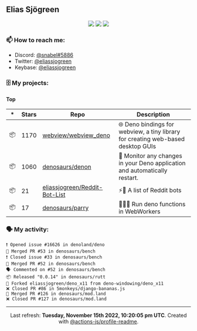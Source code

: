 ## Elias Sjögreen

<p align="center">
  <img src="https://img.shields.io/badge/🎂-dec. 2003-success" />
  <img src="https://img.shields.io/badge/🌎-Stockholm-informational" />
  <img src="https://img.shields.io/badge/👦-He/Him-informational" />
</p>

### 📫 How to reach me:

- Discord: [@snabel#5886](https://discord.com/users/267978757799673866)
- Twitter: [@eliassjogreen](https://twitter.com/eliassjogreen)
- Keybase: [@eliassjogreen](https://keybase.io/eliassjogreen)

### 🗄 My projects:

#### Top
|*|Stars|Repo|Description|
|---|---|---|---|
| 📦 | 1170 | [webview/webview_deno](https://github.com/webview/webview_deno) | 🌐 Deno bindings for webview, a tiny library for creating web-based desktop GUIs |
| 📦 | 1060 | [denosaurs/denon](https://github.com/denosaurs/denon) | 👀 Monitor any changes in your Deno application and automatically restart. |
| 📦 | 21 | [eliassjogreen/Reddit-Bot-List](https://github.com/eliassjogreen/Reddit-Bot-List) | ⚡️🤖 A list of Reddit bots |
| 📦 | 17 | [denosaurs/parry](https://github.com/denosaurs/parry) | 👷🏽‍♂️ Run deno functions in WebWorkers |

### 🗣 My activity:

```
❗️ Opened issue #16626 in denoland/deno
🎉 Merged PR #53 in denosaurs/bench
❗️ Closed issue #33 in denosaurs/bench
🎉 Merged PR #52 in denosaurs/bench
🗣 Commented on #52 in denosaurs/bench
📦 Released "0.0.14" in denosaurs/rutt
🍴 Forked eliassjogreen/deno_x11 from deno-windowing/deno_x11
❌ Closed PR #86 in 5monkeys/django-bananas.js
🎉 Merged PR #126 in denosaurs/mod.land
❌ Closed PR #127 in denosaurs/mod.land
```

------------
<p align="center">Last refresh: <b>Tuesday, November 15th 2022, 10:20:05 pm UTC</b>. Created with <a href=https://github.com/marketplace/actions/profile-readme>@actions-js/profile-readme</a>.</p>
